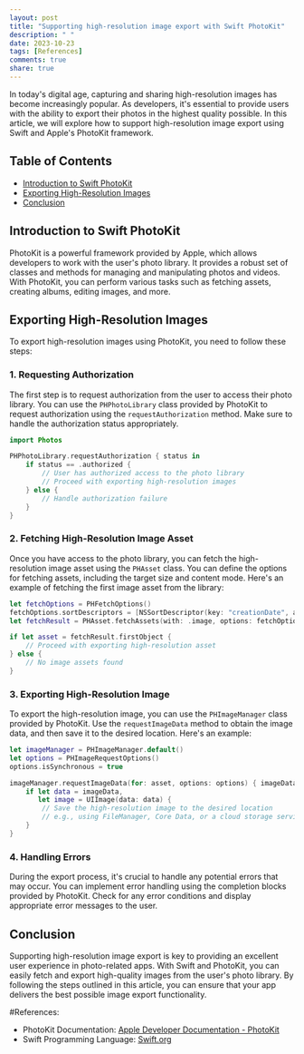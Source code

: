 ```yaml
---
layout: post
title: "Supporting high-resolution image export with Swift PhotoKit"
description: " "
date: 2023-10-23
tags: [References]
comments: true
share: true
---
```


In today's digital age, capturing and sharing high-resolution images has become increasingly popular. As developers, it's essential to provide users with the ability to export their photos in the highest quality possible. In this article, we will explore how to support high-resolution image export using Swift and Apple's PhotoKit framework.

## Table of Contents
- [Introduction to Swift PhotoKit](#introduction-to-swift-photokit)
- [Exporting High-Resolution Images](#exporting-high-resolution-images)
- [Conclusion](#conclusion)

## Introduction to Swift PhotoKit

PhotoKit is a powerful framework provided by Apple, which allows developers to work with the user's photo library. It provides a robust set of classes and methods for managing and manipulating photos and videos. With PhotoKit, you can perform various tasks such as fetching assets, creating albums, editing images, and more.

## Exporting High-Resolution Images

To export high-resolution images using PhotoKit, you need to follow these steps:

### 1. Requesting Authorization

The first step is to request authorization from the user to access their photo library. You can use the `PHPhotoLibrary` class provided by PhotoKit to request authorization using the `requestAuthorization` method. Make sure to handle the authorization status appropriately.

```swift
import Photos

PHPhotoLibrary.requestAuthorization { status in
    if status == .authorized {
        // User has authorized access to the photo library
        // Proceed with exporting high-resolution images
    } else {
        // Handle authorization failure
    }
}
```

### 2. Fetching High-Resolution Image Asset

Once you have access to the photo library, you can fetch the high-resolution image asset using the `PHAsset` class. You can define the options for fetching assets, including the target size and content mode. Here's an example of fetching the first image asset from the library:

```swift
let fetchOptions = PHFetchOptions()
fetchOptions.sortDescriptors = [NSSortDescriptor(key: "creationDate", ascending: true)]
let fetchResult = PHAsset.fetchAssets(with: .image, options: fetchOptions)

if let asset = fetchResult.firstObject {
    // Proceed with exporting high-resolution asset
} else {
    // No image assets found
}
```

### 3. Exporting High-Resolution Image

To export the high-resolution image, you can use the `PHImageManager` class provided by PhotoKit. Use the `requestImageData` method to obtain the image data, and then save it to the desired location. Here's an example:

```swift
let imageManager = PHImageManager.default()
let options = PHImageRequestOptions()
options.isSynchronous = true

imageManager.requestImageData(for: asset, options: options) { imageData, _, _, _ in
    if let data = imageData,
       let image = UIImage(data: data) {
        // Save the high-resolution image to the desired location
        // e.g., using FileManager, Core Data, or a cloud storage service
    }
}
```

### 4. Handling Errors

During the export process, it's crucial to handle any potential errors that may occur. You can implement error handling using the completion blocks provided by PhotoKit. Check for any error conditions and display appropriate error messages to the user.

## Conclusion

Supporting high-resolution image export is key to providing an excellent user experience in photo-related apps. With Swift and PhotoKit, you can easily fetch and export high-quality images from the user's photo library. By following the steps outlined in this article, you can ensure that your app delivers the best possible image export functionality.

#References:
- PhotoKit Documentation: [Apple Developer Documentation - PhotoKit](https://developer.apple.com/documentation/photokit) 
- Swift Programming Language: [Swift.org](https://swift.org)